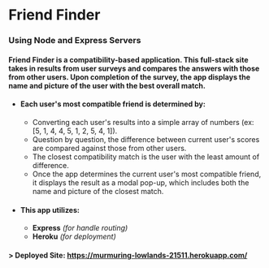 # Friend Finder

### Using Node and Express Servers

#### Friend Finder is a compatibility-based application. This full-stack site takes in results from user surveys and compares the answers with those from other users. Upon completion of the survey, the app displays the name and picture of the user with the best overall match.

* #### Each user's most compatible friend is determined by:
    * Converting each user's results into a simple array of numbers (ex: [5, 1, 4, 4, 5, 1, 2, 5, 4, 1]).
    * Question by question, the difference between current user's scores are compared against those from other users.
    * The closest compatibility match is the user with the least amount of difference.
    * Once the app determines the current user's most compatible friend, it displays the result as a modal pop-up, which includes both the name and picture of the closest match.

* #### This app utilizes:
    * __Express__ _(for handle routing)_
    * __Heroku__ _(for deployment)_

#### > Deployed Site: https://murmuring-lowlands-21511.herokuapp.com/